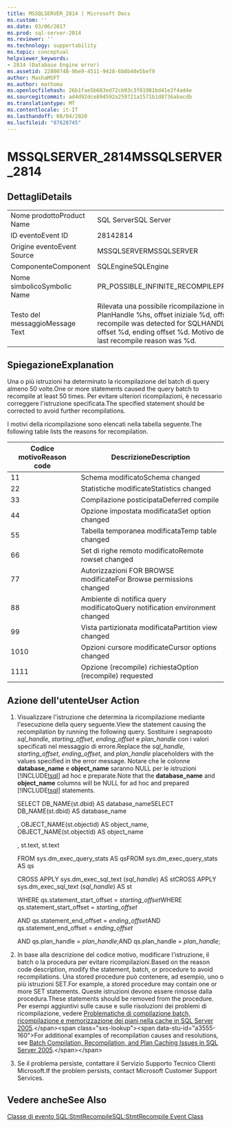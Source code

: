 ```yaml
---
title: MSSQLSERVER_2814 | Microsoft Docs
ms.custom: ''
ms.date: 03/06/2017
ms.prod: sql-server-2014
ms.reviewer: ''
ms.technology: supportability
ms.topic: conceptual
helpviewer_keywords:
- 2814 (Database Engine error)
ms.assetid: 22800748-9be9-4511-9428-6b8b40e5bef9
author: MashaMSFT
ms.author: mathoma
ms.openlocfilehash: 26b1fae5b683ed72cb93c3f81981bd41e2f4ad4e
ms.sourcegitcommit: ad4d92dce894592a259721a1571b1d8736abacdb
ms.translationtype: MT
ms.contentlocale: it-IT
ms.lasthandoff: 08/04/2020
ms.locfileid: "87628745"
---
```

# <a name="mssqlserver_2814"></a><span data-ttu-id="a3555-102">MSSQLSERVER_2814</span><span class="sxs-lookup"><span data-stu-id="a3555-102">MSSQLSERVER_2814</span></span>
    
## <a name="details"></a><span data-ttu-id="a3555-103">Dettagli</span><span class="sxs-lookup"><span data-stu-id="a3555-103">Details</span></span>  
  
|||  
|-|-|  
|<span data-ttu-id="a3555-104">Nome prodotto</span><span class="sxs-lookup"><span data-stu-id="a3555-104">Product Name</span></span>|<span data-ttu-id="a3555-105">SQL Server</span><span class="sxs-lookup"><span data-stu-id="a3555-105">SQL Server</span></span>|  
|<span data-ttu-id="a3555-106">ID evento</span><span class="sxs-lookup"><span data-stu-id="a3555-106">Event ID</span></span>|<span data-ttu-id="a3555-107">2814</span><span class="sxs-lookup"><span data-stu-id="a3555-107">2814</span></span>|  
|<span data-ttu-id="a3555-108">Origine evento</span><span class="sxs-lookup"><span data-stu-id="a3555-108">Event Source</span></span>|<span data-ttu-id="a3555-109">MSSQLSERVER</span><span class="sxs-lookup"><span data-stu-id="a3555-109">MSSQLSERVER</span></span>|  
|<span data-ttu-id="a3555-110">Componente</span><span class="sxs-lookup"><span data-stu-id="a3555-110">Component</span></span>|<span data-ttu-id="a3555-111">SQLEngine</span><span class="sxs-lookup"><span data-stu-id="a3555-111">SQLEngine</span></span>|  
|<span data-ttu-id="a3555-112">Nome simbolico</span><span class="sxs-lookup"><span data-stu-id="a3555-112">Symbolic Name</span></span>|<span data-ttu-id="a3555-113">PR_POSSIBLE_INFINITE_RECOMPILE</span><span class="sxs-lookup"><span data-stu-id="a3555-113">PR_POSSIBLE_INFINITE_RECOMPILE</span></span>|  
|<span data-ttu-id="a3555-114">Testo del messaggio</span><span class="sxs-lookup"><span data-stu-id="a3555-114">Message Text</span></span>|<span data-ttu-id="a3555-115">Rilevata una possibile ricompilazione infinita per SQLHANDLE %hs, PlanHandle %hs, offset iniziale %d, offset finale %d.</span><span class="sxs-lookup"><span data-stu-id="a3555-115">A possible infinite recompile was detected for SQLHANDLE %hs, PlanHandle %hs, starting offset %d, ending offset %d.</span></span> <span data-ttu-id="a3555-116">Motivo dell'ultima ricompilazione: % d.</span><span class="sxs-lookup"><span data-stu-id="a3555-116">The last recompile reason was %d.</span></span>|  
  
## <a name="explanation"></a><span data-ttu-id="a3555-117">Spiegazione</span><span class="sxs-lookup"><span data-stu-id="a3555-117">Explanation</span></span>  
 <span data-ttu-id="a3555-118">Una o più istruzioni ha determinato la ricompilazione del batch di query almeno 50 volte.</span><span class="sxs-lookup"><span data-stu-id="a3555-118">One or more statements caused the query batch to recompile at least 50 times.</span></span> <span data-ttu-id="a3555-119">Per evitare ulteriori ricompilazioni, è necessario correggere l'istruzione specificata.</span><span class="sxs-lookup"><span data-stu-id="a3555-119">The specified statement should be corrected to avoid further recompilations.</span></span>  
  
 <span data-ttu-id="a3555-120">I motivi della ricompilazione sono elencati nella tabella seguente.</span><span class="sxs-lookup"><span data-stu-id="a3555-120">The following table lists the reasons for recompilation.</span></span>  
  
|<span data-ttu-id="a3555-121">Codice motivo</span><span class="sxs-lookup"><span data-stu-id="a3555-121">Reason code</span></span>|<span data-ttu-id="a3555-122">Descrizione</span><span class="sxs-lookup"><span data-stu-id="a3555-122">Description</span></span>|  
|-----------------|-----------------|  
|<span data-ttu-id="a3555-123">1</span><span class="sxs-lookup"><span data-stu-id="a3555-123">1</span></span>|<span data-ttu-id="a3555-124">Schema modificato</span><span class="sxs-lookup"><span data-stu-id="a3555-124">Schema changed</span></span>|  
|<span data-ttu-id="a3555-125">2</span><span class="sxs-lookup"><span data-stu-id="a3555-125">2</span></span>|<span data-ttu-id="a3555-126">Statistiche modificate</span><span class="sxs-lookup"><span data-stu-id="a3555-126">Statistics changed</span></span>|  
|<span data-ttu-id="a3555-127">3</span><span class="sxs-lookup"><span data-stu-id="a3555-127">3</span></span>|<span data-ttu-id="a3555-128">Compilazione posticipata</span><span class="sxs-lookup"><span data-stu-id="a3555-128">Deferred compile</span></span>|  
|<span data-ttu-id="a3555-129">4</span><span class="sxs-lookup"><span data-stu-id="a3555-129">4</span></span>|<span data-ttu-id="a3555-130">Opzione impostata modificata</span><span class="sxs-lookup"><span data-stu-id="a3555-130">Set option changed</span></span>|  
|<span data-ttu-id="a3555-131">5</span><span class="sxs-lookup"><span data-stu-id="a3555-131">5</span></span>|<span data-ttu-id="a3555-132">Tabella temporanea modificata</span><span class="sxs-lookup"><span data-stu-id="a3555-132">Temp table changed</span></span>|  
|<span data-ttu-id="a3555-133">6</span><span class="sxs-lookup"><span data-stu-id="a3555-133">6</span></span>|<span data-ttu-id="a3555-134">Set di righe remoto modificato</span><span class="sxs-lookup"><span data-stu-id="a3555-134">Remote rowset changed</span></span>|  
|<span data-ttu-id="a3555-135">7</span><span class="sxs-lookup"><span data-stu-id="a3555-135">7</span></span>|<span data-ttu-id="a3555-136">Autorizzazioni FOR BROWSE modificate</span><span class="sxs-lookup"><span data-stu-id="a3555-136">For Browse permissions changed</span></span>|  
|<span data-ttu-id="a3555-137">8</span><span class="sxs-lookup"><span data-stu-id="a3555-137">8</span></span>|<span data-ttu-id="a3555-138">Ambiente di notifica query modificato</span><span class="sxs-lookup"><span data-stu-id="a3555-138">Query notification environment changed</span></span>|  
|<span data-ttu-id="a3555-139">9</span><span class="sxs-lookup"><span data-stu-id="a3555-139">9</span></span>|<span data-ttu-id="a3555-140">Vista partizionata modificata</span><span class="sxs-lookup"><span data-stu-id="a3555-140">Partition view changed</span></span>|  
|<span data-ttu-id="a3555-141">10</span><span class="sxs-lookup"><span data-stu-id="a3555-141">10</span></span>|<span data-ttu-id="a3555-142">Opzioni cursore modificate</span><span class="sxs-lookup"><span data-stu-id="a3555-142">Cursor options changed</span></span>|  
|<span data-ttu-id="a3555-143">11</span><span class="sxs-lookup"><span data-stu-id="a3555-143">11</span></span>|<span data-ttu-id="a3555-144">Opzione (recompile) richiesta</span><span class="sxs-lookup"><span data-stu-id="a3555-144">Option (recompile) requested</span></span>|  
  
## <a name="user-action"></a><span data-ttu-id="a3555-145">Azione dell'utente</span><span class="sxs-lookup"><span data-stu-id="a3555-145">User Action</span></span>  
  
1.  <span data-ttu-id="a3555-146">Visualizzare l'istruzione che determina la ricompilazione mediante l'esecuzione della query seguente.</span><span class="sxs-lookup"><span data-stu-id="a3555-146">View the statement causing the recompilation by running the following query.</span></span> <span data-ttu-id="a3555-147">Sostituire i segnaposto *sql_handle*, *starting_offset*, *ending_offset* e *plan_handle* con i valori specificati nel messaggio di errore.</span><span class="sxs-lookup"><span data-stu-id="a3555-147">Replace the *sql_handle*, *starting_offset*, *ending_offset*, and *plan_handle* placeholders with the values specified in the error message.</span></span> <span data-ttu-id="a3555-148">Notare che le colonne **database_name** e **object_name** saranno NULL per le istruzioni [!INCLUDE[tsql](../../includes/tsql-md.md)] ad hoc e preparate.</span><span class="sxs-lookup"><span data-stu-id="a3555-148">Note that the **database_name** and **object_name** columns will be NULL for ad hoc and prepared [!INCLUDE[tsql](../../includes/tsql-md.md)] statements.</span></span>  
  
     <span data-ttu-id="a3555-149">SELECT DB_NAME(st.dbid) AS database_name</span><span class="sxs-lookup"><span data-stu-id="a3555-149">SELECT DB_NAME(st.dbid) AS database_name</span></span>  
  
     <span data-ttu-id="a3555-150">, OBJECT_NAME(st.objectid) AS object_name</span><span class="sxs-lookup"><span data-stu-id="a3555-150">, OBJECT_NAME(st.objectid) AS object_name</span></span>  
  
     <span data-ttu-id="a3555-151">, st.text</span><span class="sxs-lookup"><span data-stu-id="a3555-151">, st.text</span></span>  
  
     <span data-ttu-id="a3555-152">FROM sys.dm_exec_query_stats AS qs</span><span class="sxs-lookup"><span data-stu-id="a3555-152">FROM sys.dm_exec_query_stats AS qs</span></span>  
  
     <span data-ttu-id="a3555-153">CROSS APPLY sys.dm_exec_sql_text (*sql_handle*) AS st</span><span class="sxs-lookup"><span data-stu-id="a3555-153">CROSS APPLY sys.dm_exec_sql_text (*sql_handle*) AS st</span></span>  
  
     <span data-ttu-id="a3555-154">WHERE qs.statement_start_offset = *starting_offset*</span><span class="sxs-lookup"><span data-stu-id="a3555-154">WHERE qs.statement_start_offset = *starting_offset*</span></span>  
  
     <span data-ttu-id="a3555-155">AND qs.statement_end_offset = *ending_offset*</span><span class="sxs-lookup"><span data-stu-id="a3555-155">AND qs.statement_end_offset = *ending_offset*</span></span>  
  
     <span data-ttu-id="a3555-156">AND qs.plan_handle = *plan_handle*;</span><span class="sxs-lookup"><span data-stu-id="a3555-156">AND qs.plan_handle = *plan_handle*;</span></span>  
  
2.  <span data-ttu-id="a3555-157">In base alla descrizione del codice motivo, modificare l'istruzione, il batch o la procedura per evitare ricompilazioni.</span><span class="sxs-lookup"><span data-stu-id="a3555-157">Based on the reason code description, modify the statement, batch, or procedure to avoid recompilations.</span></span> <span data-ttu-id="a3555-158">Una stored procedure può contenere, ad esempio, uno o più istruzioni SET.</span><span class="sxs-lookup"><span data-stu-id="a3555-158">For example, a stored procedure may contain one or more SET statements.</span></span> <span data-ttu-id="a3555-159">Queste istruzioni devono essere rimosse dalla procedura.</span><span class="sxs-lookup"><span data-stu-id="a3555-159">These statements should be removed from the procedure.</span></span> <span data-ttu-id="a3555-160">Per esempi aggiuntivi sulle cause e sulle risoluzioni dei problemi di ricompilazione, vedere [Problematiche di compilazione batch, ricompilazione e memorizzazione dei piani nella cache in SQL Server 2005](https://docs.microsoft.com/previous-versions/sql/sql-server-2005/administrator/cc966425(v=technet.10)).</span><span class="sxs-lookup"><span data-stu-id="a3555-160">For additional examples of recompilation causes and resolutions, see [Batch Compilation, Recompilation, and Plan Caching Issues in SQL Server 2005](https://docs.microsoft.com/previous-versions/sql/sql-server-2005/administrator/cc966425(v=technet.10)).</span></span>  
  
3.  <span data-ttu-id="a3555-161">Se il problema persiste, contattare il Servizio Supporto Tecnico Clienti Microsoft.</span><span class="sxs-lookup"><span data-stu-id="a3555-161">If the problem persists, contact Microsoft Customer Support Services.</span></span>  
  
## <a name="see-also"></a><span data-ttu-id="a3555-162">Vedere anche</span><span class="sxs-lookup"><span data-stu-id="a3555-162">See Also</span></span>  
 [<span data-ttu-id="a3555-163">Classe di evento SQL:StmtRecompile</span><span class="sxs-lookup"><span data-stu-id="a3555-163">SQL:StmtRecompile Event Class</span></span>](../event-classes/sql-stmtrecompile-event-class.md)  
  
  

